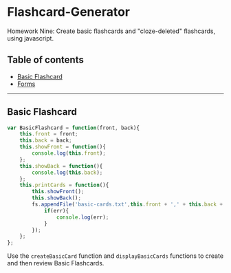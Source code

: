 # Flashcard-Generator
Homework Nine: Create basic flashcards and "cloze-deleted" flashcards, using javascript.

## Table of contents

- [Basic Flashcard](#basic-flashcard)
- [Forms](#forms)

---

## Basic Flashcard
```js
var BasicFlashcard = function(front, back){
	this.front = front;
	this.back = back;
	this.showFront = function(){
		console.log(this.front);
	};
	this.showBack = function(){
		console.log(this.back);
	};
	this.printCards = function(){
		this.showFront();
		this.showBack();
		fs.appendFile('basic-cards.txt',this.front + ',' + this.back + '\n**', function(err){
			if(err){
				console.log(err);
			}
		});
	};
};
```
Use the `createBasicCard` function and `displayBasicCards` functions to create and then review Basic Flashcards.

